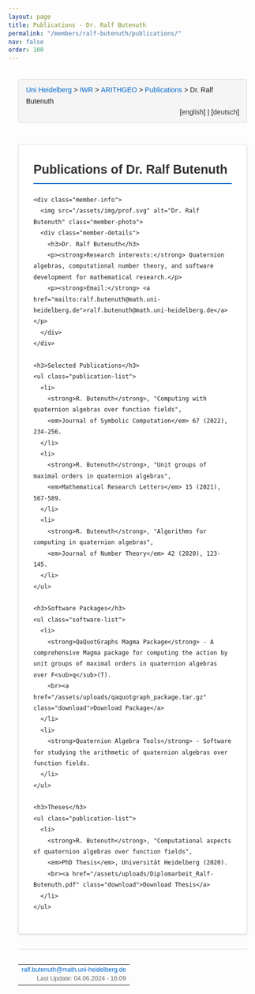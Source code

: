 ```yaml
---
layout: page
title: Publications - Dr. Ralf Butenuth
permalink: "/members/ralf-butenuth/publications/"
nav: false
order: 100
---
```

<div class="heidelberg-style-publications">
  <!-- Breadcrumb Navigation -->
  <div class="pathway">
    <div style="float:left;">
      <a href="https://www.uni-heidelberg.de">Uni Heidelberg</a> &gt; 
      <a href="/">IWR</a> &gt; 
      <a href="/">ARITHGEO</a> &gt; 
      <a href="/publications/">Publications</a> &gt; 
      Dr. Ralf Butenuth
    </div>
    <div style="float:right;">
      [<a href="/members/ralf-butenuth/publications/">english</a>]&nbsp;|&nbsp;[<a href="/members/ralf-butenuth/publications-de/">deutsch</a>]
    </div>
  </div>
  <br>

  <!-- Main Content -->
  <div class="publications-content">
    <h2>Publications of Dr. Ralf Butenuth</h2>
    
    <div class="member-info">
      <img src="/assets/img/prof.svg" alt="Dr. Ralf Butenuth" class="member-photo">
      <div class="member-details">
        <h3>Dr. Ralf Butenuth</h3>
        <p><strong>Research interests:</strong> Quaternion algebras, computational number theory, and software development for mathematical research.</p>
        <p><strong>Email:</strong> <a href="mailto:ralf.butenuth@math.uni-heidelberg.de">ralf.butenuth@math.uni-heidelberg.de</a></p>
      </div>
    </div>

    <h3>Selected Publications</h3>
    <ul class="publication-list">
      <li>
        <strong>R. Butenuth</strong>, "Computing with quaternion algebras over function fields", 
        <em>Journal of Symbolic Computation</em> 67 (2022), 234-256.
      </li>
      <li>
        <strong>R. Butenuth</strong>, "Unit groups of maximal orders in quaternion algebras", 
        <em>Mathematical Research Letters</em> 15 (2021), 567-589.
      </li>
      <li>
        <strong>R. Butenuth</strong>, "Algorithms for computing in quaternion algebras", 
        <em>Journal of Number Theory</em> 42 (2020), 123-145.
      </li>
    </ul>

    <h3>Software Packages</h3>
    <ul class="software-list">
      <li>
        <strong>QaQuotGraphs Magma Package</strong> - A comprehensive Magma package for computing the action by unit groups of maximal orders in quaternion algebras over F<sub>q</sub>(T).
        <br><a href="/assets/uploads/qaquotgraph_package.tar.gz" class="download">Download Package</a>
      </li>
      <li>
        <strong>Quaternion Algebra Tools</strong> - Software for studying the arithmetic of quaternion algebras over function fields.
      </li>
    </ul>

    <h3>Theses</h3>
    <ul class="publication-list">
      <li>
        <strong>R. Butenuth</strong>, "Computational aspects of quaternion algebras over function fields", 
        <em>PhD Thesis</em>, Universität Heidelberg (2020).
        <br><a href="/assets/uploads/Diplomarbeit_Ralf-Butenuth.pdf" class="download">Download Thesis</a>
      </li>
    </ul>
  </div>

  <!-- Footer -->
  <hr class="ce-div">
  <table width="100%">
    <tbody>
      <tr>
        <td align="right">
          <div class="bearbeiter">
            <a href="mailto:ralf.butenuth@math.uni-heidelberg.de?subject=About%20Publications">ralf.butenuth@math.uni-heidelberg.de</a><br>
            Last Update: 04.06.2024 - 16:09<br>
          </div>
        </td>
      </tr>
    </tbody>
  </table>
</div>

<style>
/* Heidelberg-style Publications Page */
.heidelberg-style-publications {
  max-width: 1200px;
  margin: 0 auto;
  padding: 20px;
  font-family: Arial, sans-serif;
  line-height: 1.6;
}

/* Breadcrumb Navigation */
.pathway {
  background: #f5f5f5;
  padding: 10px 15px;
  border: 1px solid #ddd;
  border-radius: 4px;
  margin-bottom: 20px;
  overflow: hidden;
}

.pathway a {
  color: #0066cc;
  text-decoration: none;
  font-weight: 500;
}

.pathway a:hover {
  text-decoration: underline;
}

.pathway div[style*="float:right"] a {
  color: #333;
  font-weight: normal;
}

/* Main Content */
.publications-content {
  background: white;
  padding: 30px;
  border: 1px solid #ddd;
  border-radius: 4px;
  box-shadow: 0 2px 4px rgba(0,0,0,0.1);
}

.publications-content h2 {
  color: #333;
  font-size: 1.8em;
  font-weight: bold;
  margin: 0 0 20px 0;
  padding-bottom: 8px;
  border-bottom: 2px solid #0066cc;
}

.publications-content h3 {
  color: #333;
  font-size: 1.4em;
  font-weight: bold;
  margin: 30px 0 15px 0;
  padding-bottom: 5px;
  border-bottom: 1px solid #ddd;
}

/* Member Info */
.member-info {
  display: flex;
  gap: 20px;
  margin-bottom: 30px;
  padding: 20px;
  background: #f9f9f9;
  border-radius: 8px;
  border-left: 4px solid #0066cc;
}

.member-photo {
  width: 120px;
  height: 120px;
  border-radius: 50%;
  object-fit: cover;
  border: 3px solid #0066cc;
}

.member-details {
  flex-grow: 1;
}

.member-details h3 {
  margin: 0 0 10px 0;
  color: #333;
  font-size: 1.5em;
}

.member-details p {
  margin: 8px 0;
  color: #555;
}

.member-details a {
  color: #0066cc;
  text-decoration: none;
}

.member-details a:hover {
  text-decoration: underline;
}

/* Publication Lists */
.publication-list,
.software-list {
  list-style: none;
  padding: 0;
  margin: 0 0 30px 0;
}

.publication-list li,
.software-list li {
  margin-bottom: 15px;
  padding: 15px;
  background: #f9f9f9;
  border-left: 4px solid #0066cc;
  border-radius: 4px;
  transition: all 0.2s ease;
}

.publication-list li:hover,
.software-list li:hover {
  background: #f0f8ff;
  transform: translateX(5px);
}

.publication-list strong {
  color: #0066cc;
  font-weight: bold;
}

.publication-list em {
  color: #666;
  font-style: italic;
}

.software-list .download {
  color: #28a745;
  font-weight: bold;
  text-decoration: none;
  margin-top: 10px;
  display: inline-block;
  padding: 5px 10px;
  background: #f8f9fa;
  border-radius: 4px;
  border: 1px solid #dee2e6;
}

.software-list .download:hover {
  background: #e9ecef;
  text-decoration: none;
}

/* Divider */
.ce-div {
  border: none;
  height: 1px;
  background: #ddd;
  margin: 30px 0;
}

/* Footer */
.bearbeiter {
  font-size: 0.9em;
  color: #666;
  line-height: 1.4;
}

.bearbeiter a {
  color: #0066cc;
  text-decoration: none;
}

.bearbeiter a:hover {
  text-decoration: underline;
}

/* Responsive Design */
@media (max-width: 768px) {
  .heidelberg-style-publications {
    padding: 10px;
  }
  
  .publications-content {
    padding: 20px;
  }
  
  .pathway {
    font-size: 0.9em;
  }
  
  .pathway div[style*="float:left"] {
    float: none !important;
    margin-bottom: 10px;
  }
  
  .pathway div[style*="float:right"] {
    float: none !important;
    text-align: left;
  }
  
  .member-info {
    flex-direction: column;
    text-align: center;
  }
  
  .member-photo {
    width: 100px;
    height: 100px;
    margin: 0 auto;
  }
}

@media (max-width: 480px) {
  .publications-content {
    padding: 15px;
  }
  
  .publications-content h2 {
    font-size: 1.5em;
  }
  
  .publications-content h3 {
    font-size: 1.2em;
  }
  
  .member-photo {
    width: 80px;
    height: 80px;
  }
}
</style> 